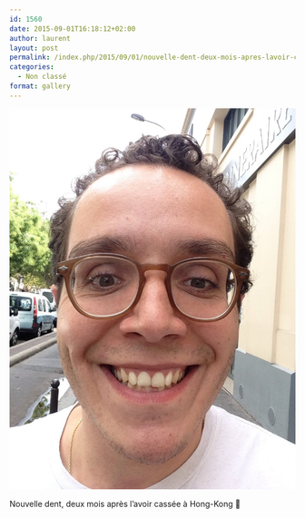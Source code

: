 ```yaml
---
id: 1560
date: 2015-09-01T16:18:12+02:00
author: laurent
layout: post
permalink: /index.php/2015/09/01/nouvelle-dent-deux-mois-apres-lavoir-cassee-a/
categories:
  - Non classé
format: gallery
---
```

<img src="/images/2015/09/tumblr_nu0amcBbBv1uuvt0bo1_1280.jpg" />

Nouvelle dent, deux mois après l&rsquo;avoir cassée à Hong-Kong 🙂